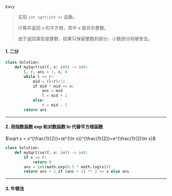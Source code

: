 `Easy`

> 实现 `int sqrt(int x)` 函数。
>
> 计算并返回 *x* 的平方根，其中 *x* 是非负整数。
>
> 由于返回类型是整数，结果只保留整数的部分，小数部分将被舍去。

#### 1. 二分

```python
class Solution:
    def mySqrt(self, x: int) -> int:
        l, r, ans = 1, x, 0
        while l <= r:
            mid = (l+r)//2
            if mid * mid <= x:
                ans = mid
                l = mid + 1
            else:
                r = mid - 1
        return ans
```

---

#### 2.  用指数函数 exp 和对数函数 ln 代替平方根函数

$\sqrt x = x^{\frac{1}{2}}=(e^{\ln x})^{\frac{1}{2}}=e^{\frac{1}{2}\ln x}$

```python
class Solution:
    def mySqrt(self, x: int) -> int:
        if x == 0:
            return 0
        ans = int(math.exp(0.5 * math.log(x)))
        return ans + 1 if (ans + 1) ** 2 <= x else ans
```

---

#### 3. 牛顿法

```python

```

